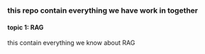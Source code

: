 ### this repo contain everything we have work in together

#### topic 1: RAG

this contain everything we know about RAG